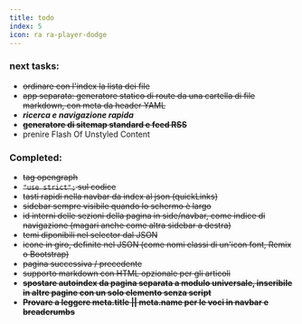 ```yaml
---
title: todo
index: 5
icon: ra ra-player-dodge
---
```

### next tasks:
* ~~ordinare con l'index la lista dei file~~
* ~~app separata: generatore statico di route da una cartella di file markdown, con meta da header YAML~~
* _**ricerca e navigazione rapida**_
* ~~**generatore di sitemap standard e feed RSS**~~
*  prenire Flash Of Unstyled Content
### Completed:
* ~~tag opengraph~~
* ~~`"use strict";` sul codice~~
* ~~tasti rapidi nella navbar da index al json (quickLinks)~~
* ~~sidebar sempre visibile quando lo schermo è largo~~
* ~~id interni delle sezioni della pagina in side/navbar, come indice di navigazione (magari anche come altra sidebar a destra)~~
* ~~temi diponibili nel selector dal JSON~~
* ~~icone in giro, definite nel JSON (come nomi classi di un'icon font, Remix o Bootstrap)~~
* ~~pagina successiva / precedente~~
* ~~supporto markdown con HTML opzionale per gli articoli~~
* ~~**spostare autoindex da pagina separata a modulo universale, inseribile in altre pagine con un solo elemento senza script**~~
* ~~**Provare a leggere meta.title || meta.name per le voci in navbar e breadcrumbs**~~